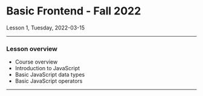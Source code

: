 <!-- .slide: id="lesson1" -->

# Basic Frontend - Fall 2022

Lesson 1, Tuesday, 2022-03-15

---

### Lesson overview

- Course overview
- Introduction to JavaScript
- Basic JavaScript data types
- Basic JavaScript operators

---
